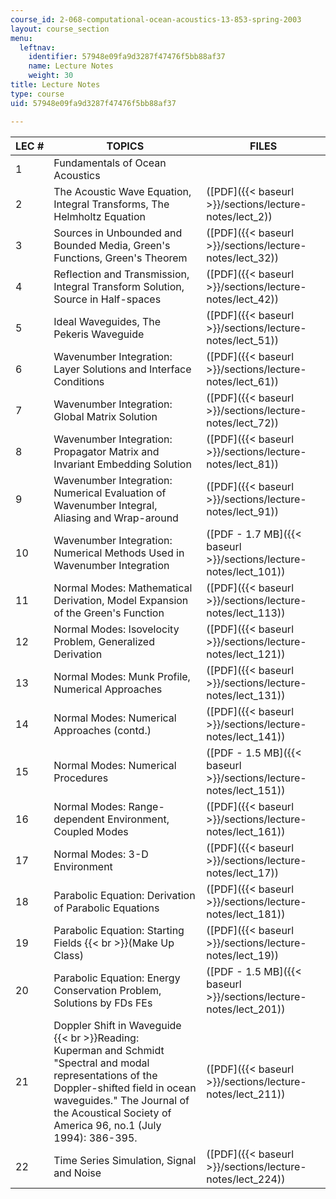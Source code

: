 ```yaml
---
course_id: 2-068-computational-ocean-acoustics-13-853-spring-2003
layout: course_section
menu:
  leftnav:
    identifier: 57948e09fa9d3287f47476f5bb88af37
    name: Lecture Notes
    weight: 30
title: Lecture Notes
type: course
uid: 57948e09fa9d3287f47476f5bb88af37

---
```


| LEC # | TOPICS | FILES |
| --- | --- | --- |
| 1 | Fundamentals of Ocean Acoustics | &nbsp; |
| 2 | The Acoustic Wave Equation, Integral Transforms, The Helmholtz Equation | ([PDF]({{< baseurl >}}/sections/lecture-notes/lect_2)) |
| 3 | Sources in Unbounded and Bounded Media, Green's Functions, Green's Theorem | ([PDF]({{< baseurl >}}/sections/lecture-notes/lect_32)) |
| 4 | Reflection and Transmission, Integral Transform Solution, Source in Half-spaces | ([PDF]({{< baseurl >}}/sections/lecture-notes/lect_42)) |
| 5 | Ideal Waveguides, The Pekeris Waveguide | ([PDF]({{< baseurl >}}/sections/lecture-notes/lect_51)) |
| 6 | Wavenumber Integration: Layer Solutions and Interface Conditions | ([PDF]({{< baseurl >}}/sections/lecture-notes/lect_61)) |
| 7 | Wavenumber Integration: Global Matrix Solution | ([PDF]({{< baseurl >}}/sections/lecture-notes/lect_72)) |
| 8 | Wavenumber Integration: Propagator Matrix and Invariant Embedding Solution | ([PDF]({{< baseurl >}}/sections/lecture-notes/lect_81)) |
| 9 | Wavenumber Integration: Numerical Evaluation of Wavenumber Integral, Aliasing and Wrap-around | ([PDF]({{< baseurl >}}/sections/lecture-notes/lect_91)) |
| 10 | Wavenumber Integration: Numerical Methods Used in Wavenumber Integration | ([PDF - 1.7 MB]({{< baseurl >}}/sections/lecture-notes/lect_101)) |
| 11 | Normal Modes: Mathematical Derivation, Model Expansion of the Green's Function | ([PDF]({{< baseurl >}}/sections/lecture-notes/lect_113)) |
| 12 | Normal Modes: Isovelocity Problem, Generalized Derivation | ([PDF]({{< baseurl >}}/sections/lecture-notes/lect_121)) |
| 13 | Normal Modes: Munk Profile, Numerical Approaches | ([PDF]({{< baseurl >}}/sections/lecture-notes/lect_131)) |
| 14 | Normal Modes: Numerical Approaches (contd.) | ([PDF]({{< baseurl >}}/sections/lecture-notes/lect_141)) |
| 15 | Normal Modes: Numerical Procedures | ([PDF - 1.5 MB]({{< baseurl >}}/sections/lecture-notes/lect_151)) |
| 16 | Normal Modes: Range-dependent Environment, Coupled Modes | ([PDF]({{< baseurl >}}/sections/lecture-notes/lect_161)) |
| 17 | Normal Modes: 3-D Environment | ([PDF]({{< baseurl >}}/sections/lecture-notes/lect_17)) |
| 18 | Parabolic Equation: Derivation of Parabolic Equations | ([PDF]({{< baseurl >}}/sections/lecture-notes/lect_181)) |
| 19 | Parabolic Equation: Starting Fields  {{< br >}}(Make Up Class) | ([PDF]({{< baseurl >}}/sections/lecture-notes/lect_19)) |
| 20 | Parabolic Equation: Energy Conservation Problem, Solutions by FDs FEs | ([PDF - 1.5 MB]({{< baseurl >}}/sections/lecture-notes/lect_201)) |
| 21 | Doppler Shift in Waveguide  {{< br >}}Reading: Kuperman and Schmidt "Spectral and modal representations of the Doppler-shifted field in ocean waveguides." The Journal of the Acoustical Society of America 96, no.1 (July 1994): 386-395. | ([PDF]({{< baseurl >}}/sections/lecture-notes/lect_211)) |
| 22 | Time Series Simulation, Signal and Noise | ([PDF]({{< baseurl >}}/sections/lecture-notes/lect_224))